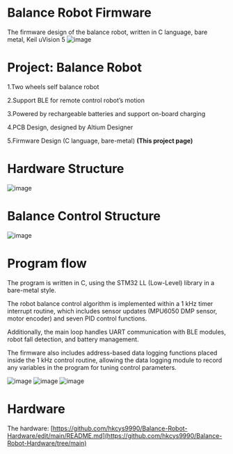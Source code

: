 # Balance Robot Firmware
The firmware design of the balance robot, written in C language, bare metal, Keil uVision 5
![image](https://github.com/user-attachments/assets/2baac360-61ce-486a-84f7-f0306064dccb)

# Project: Balance Robot 
1.Two wheels self balance robot

2.Support BLE for remote control robot’s motion

3.Powered by rechargeable batteries and support on-board charging 

4.PCB Design, designed by Altium Designer

5.Firmware Design (C language, bare-metal) **(This project page)**

# Hardware Structure
![image](https://github.com/user-attachments/assets/56e582bc-2032-436c-bdb0-fe9698ca58f3)

# Balance Control Structure
![image](https://github.com/user-attachments/assets/0bfd8ef7-d2d6-4a48-9aba-190ac4e9e1c8)

# Program flow
The program is written in C, using the STM32 LL (Low-Level) library in a bare-metal style.

The robot balance control algorithm is implemented within a 1 kHz timer interrupt routine, which includes sensor updates (MPU6050 DMP sensor, motor encoder) and seven PID control functions.

Additionally, the main loop handles UART communication with BLE modules, robot fall detection, and battery management.

The firmware also includes address-based data logging functions placed inside the 1 kHz control routine, allowing the data logging module to record any variables in the program for tuning control parameters.

![image](https://github.com/user-attachments/assets/dcf99269-94b8-4c73-a8e3-a3e1bdf43d41)
![image](https://github.com/user-attachments/assets/c8375687-95ea-42cf-b0bc-080d8705f1b4)
![image](https://github.com/user-attachments/assets/b0cdf2f5-23a0-4d7e-8c23-7b1d5d78bbf4)

# Hardware 
The hardware: [https://github.com/hkcys9990/Balance-Robot-Hardware/edit/main/README.md](https://github.com/hkcys9990/Balance-Robot-Hardware/tree/main)
